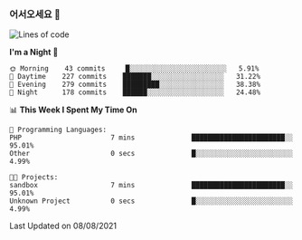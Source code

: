 ### 어서오세요 👋

<!--START_SECTION:waka-->
![Lines of code](https://img.shields.io/badge/From%20Hello%20World%20I%27ve%20Written-378127%20lines%20of%20code-blue)

**I'm a Night 🦉** 

```text
🌞 Morning    43 commits     █░░░░░░░░░░░░░░░░░░░░░░░░   5.91% 
🌆 Daytime    227 commits    ███████░░░░░░░░░░░░░░░░░░   31.22% 
🌃 Evening    279 commits    █████████░░░░░░░░░░░░░░░░   38.38% 
🌙 Night      178 commits    ██████░░░░░░░░░░░░░░░░░░░   24.48%

```


📊 **This Week I Spent My Time On** 

```text
💬 Programming Languages: 
PHP                      7 mins              ███████████████████████░░   95.01% 
Other                    0 secs              █░░░░░░░░░░░░░░░░░░░░░░░░   4.99%

🐱‍💻 Projects: 
sandbox                  7 mins              ███████████████████████░░   95.01% 
Unknown Project          0 secs              █░░░░░░░░░░░░░░░░░░░░░░░░   4.99%

```


 Last Updated on 08/08/2021
<!--END_SECTION:waka-->
